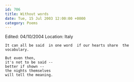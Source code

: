 ```yaml
---
id: 706
title: Without words
date: Tue, 15 Jul 2003 12:00:00 +0000
category: Poems
---
```


Edited: 04/10/2004
Location: Italy

    It can all be said  in one word  if our hearts share  the  
    vocabulary.

    But even then,  
    it's not to be said --  
    better if shown --  
    the nights themselves  
    will tell the meaning.


